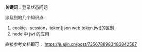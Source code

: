 **关键词**：登录状态问题

涉及到的几个知识点:

1. cookie，session，token(json web token,jwt)的区别
2. node 中 jwt 的应用

直接参考文档即可：
https://juejin.cn/post/7356788983483842587
